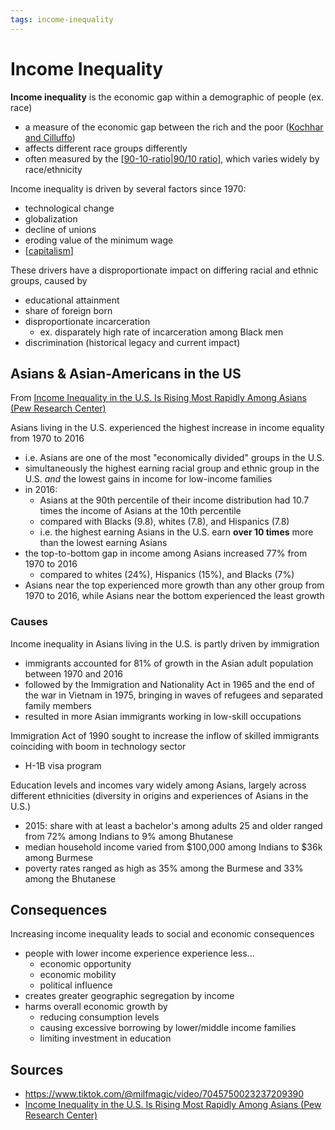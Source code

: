 ```yaml
---
tags: income-inequality
---
```


# Income Inequality

**Income inequality** is the economic gap within a demographic of people (ex. race)

- a measure of the economic gap between the rich and the poor ([Kochhar and Cilluffo](https://www.pewresearch.org/social-trends/2018/07/12/income-inequality-in-the-u-s-is-rising-most-rapidly-among-asians/))
- affects different race groups differently
- often measured by the [[90-10-ratio|90/10 ratio]], which varies widely by race/ethnicity

Income inequality is driven by several factors since 1970:

- technological change
- globalization
- decline of unions
- eroding value of the minimum wage
- [[capitalism]]

These drivers have a disproportionate impact on differing racial and ethnic groups, caused by

- educational attainment
- share of foreign born
- disproportionate incarceration
  - ex. disparately high rate of incarceration among Black men
- discrimination (historical legacy and current impact)

## Asians & Asian-Americans in the US

From [Income Inequality in the U.S. Is Rising Most Rapidly Among Asians (Pew Research Center)](#sources)

Asians living in the U.S. experienced the highest increase in income equality from 1970 to 2016

- i.e. Asians are one of the most "economically divided" groups in the U.S.
- simultaneously the highest earning racial group and ethnic group in the U.S. _and_ the lowest gains in income for low-income families
- in 2016:
  - Asians at the 90th percentile of their income distribution had 10.7 times the income of Asians at the 10th percentile
  - compared with Blacks (9.8), whites (7.8), and Hispanics (7.8)
  - i.e. the highest earning Asians in the U.S. earn **over 10 times** more than the lowest earning Asians
- the top-to-bottom gap in income among Asians increased 77% from 1970 to 2016
  - compared to whites (24%), Hispanics (15%), and Blacks (7%)
- Asians near the top experienced more growth than any other group from 1970 to 2016, while Asians near the bottom experienced the least growth

### Causes

Income inequality in Asians living in the U.S. is partly driven by immigration

- immigrants accounted for 81% of growth in the Asian adult population between 1970 and 2016
- followed by the Immigration and Nationality Act in 1965 and the end of the war in Vietnam in 1975, bringing in waves of refugees and separated family members
- resulted in more Asian immigrants working in low-skill occupations

Immigration Act of 1990 sought to increase the inflow of skilled immigrants coinciding with boom in technology sector

- H-1B visa program

Education levels and incomes vary widely among Asians, largely across different ethnicities (diversity in origins and experiences of Asians in the U.S.)

- 2015: share with at least a bachelor's among adults 25 and older ranged from 72% among Indians to 9% among Bhutanese
- median household income varied from $100,000 among Indians to $36k among Burmese
- poverty rates ranged as high as 35% among the Burmese and 33% among the Bhutanese

## Consequences

Increasing income inequality leads to social and economic consequences

- people with lower income experience experience less...
  - economic opportunity
  - economic mobility
  - political influence
- creates greater geographic segregation by income
- harms overall economic growth by
  - reducing consumption levels
  - causing excessive borrowing by lower/middle income families
  - limiting investment in education

## Sources

- <https://www.tiktok.com/@milfmagic/video/7045750023237209390>
- [Income Inequality in the U.S. Is Rising Most Rapidly Among Asians (Pew Research Center)](https://www.pewresearch.org/social-trends/2018/07/12/income-inequality-in-the-u-s-is-rising-most-rapidly-among-asians/)

[//begin]: # "Autogenerated link references for markdown compatibility"
[90-10-ratio|90/10 ratio]: 90-10-ratio "90/10 income inequality ratio"
[capitalism]: capitalism "Capitalism"
[//end]: # "Autogenerated link references"